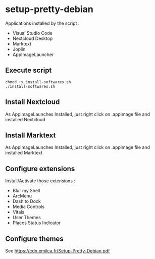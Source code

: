 # setup-pretty-debian

Applications installed by the script : 
- Visual Studio Code
- Nextcloud Desktop
- Marktext
- Joplin
- AppImageLauncher

## Execute script

```
chmod +x install-softwares.sh
./install-softwares.sh
```

## Install Nextcloud
As AppimageLaunches Installed, just right click on .appimage file and installed Nextcloud

## Install Marktext
As AppimageLaunches Installed, just right click on .appimage file and installed Marktext



## Configure extensions

Install/Activate those extensions :
- Blur my Shell
- ArcMenu
- Dash to Dock
- Media Controls
- Vitals
- User Themes
- Places Status Indicator

## Configure themes
See https://cdn.emilca.fr/Setup-Pretty-Debian.pdf
